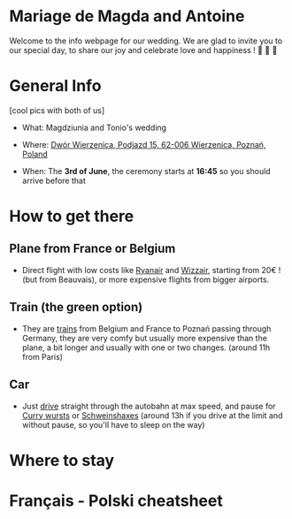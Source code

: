# Mariage de Magda and Antoine

Welcome to the info webpage for our wedding. We are glad to invite you to our special day, to share our joy and celebrate love and happiness ! 🍾 🥳 🍻

# General Info

[cool pics with both of us]

- What: Magdziunia and Tonio's wedding

- Where: [Dwór Wierzenica, Podjazd 15, 62-006 Wierzenica,  Poznań, Poland](https://goo.gl/maps/JTxa8jxmVcrLUeYW7)
- When: The **3rd of June**, the ceremony starts at **16:45** so you should arrive before that

# How to get there

## Plane from France or Belgium

- Direct flight with low costs like [Ryanair](https://www.ryanair.com/fr/fr/) and [Wizzair](https://wizzair.com/fr-fr#/), starting from 20€ ! (but from Beauvais), or more expensive flights from bigger airports.

## Train (the green option)

- They are [trains](https://www.bahn.com/fr) from Belgium and France to Poznań passing through Germany, they are very comfy but usually more expensive than the plane, a bit longer and usually with one or two changes. (around 11h from Paris)

## Car

- Just [drive](https://goo.gl/maps/pNnWszmpXtveqbR58) straight through the autobahn at max speed, and pause for [Curry wursts](https://media-cdn.tripadvisor.com/media/photo-s/0e/e4/fe/7f/currywurst-normal-und.jpg) or [Schweinshaxes](https://thumbs.dreamstime.com/z/schweinshaxe-pork-knuckle-bavarian-44736198.jpg) (around 13h if you drive at the limit and without pause, so you'll have to sleep on the way)

# Where to stay

# Français - Polski cheatsheet



